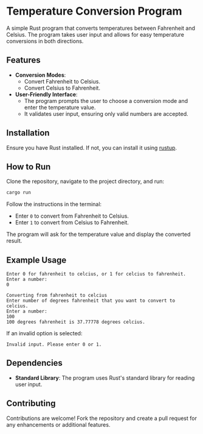 # Temperature Conversion Program

A simple Rust program that converts temperatures between Fahrenheit and Celsius. The program takes user input and allows for easy temperature conversions in both directions.

## Features

- **Conversion Modes**: 
  - Convert Fahrenheit to Celsius.
  - Convert Celsius to Fahrenheit.
- **User-Friendly Interface**: 
  - The program prompts the user to choose a conversion mode and enter the temperature value.
  - It validates user input, ensuring only valid numbers are accepted.

## Installation

Ensure you have Rust installed. If not, you can install it using [rustup](https://rustup.rs/).

## How to Run

Clone the repository, navigate to the project directory, and run:

```bash
cargo run
```

Follow the instructions in the terminal:
- Enter `0` to convert from Fahrenheit to Celsius.
- Enter `1` to convert from Celsius to Fahrenheit.

The program will ask for the temperature value and display the converted result.

## Example Usage

```
Enter 0 for fahrenheit to celcius, or 1 for celcius to fahrenheit.
Enter a number:
0

Converting from fahrenheit to celcius
Enter number of degrees fahrenheit that you want to convert to celcius.
Enter a number:
100
100 degrees fahrenheit is 37.77778 degrees celcius.
```

If an invalid option is selected:

```
Invalid input. Please enter 0 or 1.
```

## Dependencies

- **Standard Library**: The program uses Rust's standard library for reading user input.

## Contributing

Contributions are welcome! Fork the repository and create a pull request for any enhancements or additional features.

